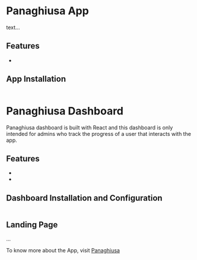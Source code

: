 # Panaghiusa App 

text...

## Features
-

## App Installation
```sh


```



# Panaghiusa Dashboard

Panaghiusa dashboard is built with React and this dashboard is only intended for admins who track the progress of a user that interacts with the app.

## Features 
- 
-

## Dashboard Installation and Configuration
```sh


```

## Landing Page 
...

To know more about the App, visit [Panaghiusa](https://panaghiusa.netlify.app/)